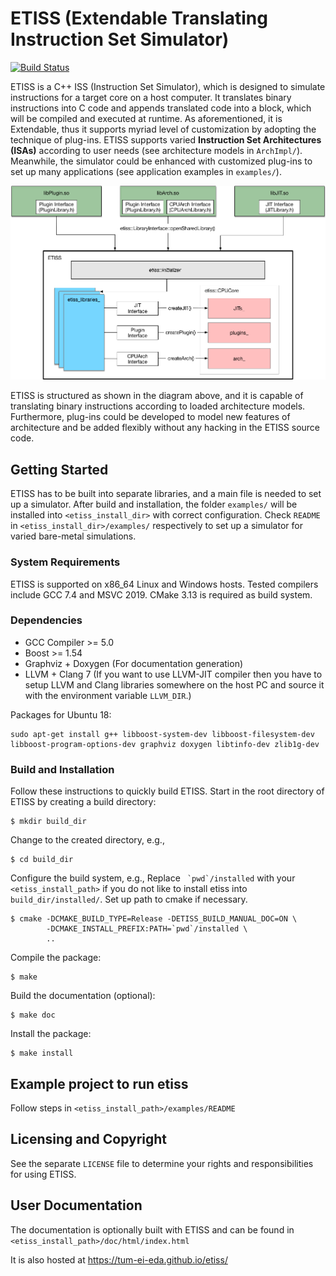 # ETISS (Extendable Translating Instruction Set Simulator)

[![Build Status](https://travis-ci.org/tum-ei-eda/etiss.svg?branch=master)](https://travis-ci.org/tum-ei-eda/etiss)

ETISS is a C++ ISS (Instruction Set Simulator), which is designed to
simulate instructions for a target core on a host computer. It translates
binary instructions into C code and appends translated code into a block,
which will be compiled and executed at runtime. As aforementioned, it is
Extendable, thus it supports myriad level of customization by adopting the
technique of plug-ins. ETISS supports varied **Instruction Set Architectures
(ISAs)** according to user needs (see architecture models in `ArchImpl/`).
Meanwhile, the simulator could be enhanced with customized plug-ins to set
up many applications (see application examples in `examples/`).

<center> <img src="etiss.png" alt="ETISS diagram" width="520"> </center>

ETISS is structured as shown in the diagram above, and it is capable of
translating binary instructions according to loaded architecture models.
Furthermore, plug-ins could be developed to model new features of architecture
and be added flexibly without any hacking in the ETISS source code.

## Getting Started

ETISS has to be built into separate libraries, and a main file is needed
to set up a simulator. After build and installation, the folder `examples/`
will be installed into `<etiss_install_dir>` with correct
configuration. Check `README` in `<etiss_install_dir>/examples/` respectively
to set up a simulator for varied bare-metal simulations.

### System Requirements

ETISS is supported on x86_64 Linux and Windows hosts. Tested compilers include GCC 7.4 and MSVC 2019. CMake 3.13 is required as build system.

### Dependencies

  - GCC Compiler >= 5.0
  - Boost >= 1.54
  - Graphviz + Doxygen (For documentation generation)
  - LLVM + Clang 7
  (If you want to use LLVM-JIT compiler then you have to setup LLVM and Clang
   libraries somewhere on the host PC and source it with the environment variable
   `LLVM_DIR`.)

Packages for Ubuntu 18:


    sudo apt-get install g++ libboost-system-dev libboost-filesystem-dev libboost-program-options-dev graphviz doxygen libtinfo-dev zlib1g-dev


### Build and Installation

Follow these instructions to quickly build ETISS. Start in the root directory of ETISS by creating a build directory:

	$ mkdir build_dir

Change to the created directory, e.g.,

	$ cd build_dir

Configure the build system, e.g.,
Replace `` `pwd`/installed`` with your `<etiss_install_path>` if you do not like to install etiss into `build_dir/installed/`. Set up path to cmake if necessary.

	$ cmake -DCMAKE_BUILD_TYPE=Release -DETISS_BUILD_MANUAL_DOC=ON \
	        -DCMAKE_INSTALL_PREFIX:PATH=`pwd`/installed \
	        ..

Compile the package:

	$ make

Build the documentation (optional):

	$ make doc

Install the package:

	$ make install

## Example project to run etiss

Follow steps in `<etiss_install_path>/examples/README`

## Licensing and Copyright

See the separate `LICENSE` file to determine your rights and responsibilities
for using ETISS.

## User Documentation

The documentation is optionally built with ETISS and can be found in `<etiss_install_path>/doc/html/index.html`

It is also hosted at https://tum-ei-eda.github.io/etiss/

